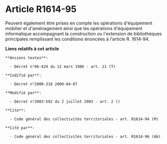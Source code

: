 # Article R1614-95

Peuvent également être prises en compte les opérations d'équipement mobilier et d'aménagement ainsi que les opérations
d'équipement informatique accompagnant la construction ou l'extension de bibliothèques principales remplissant les conditions
énoncées à l'article R. 1614-94.

**Liens relatifs à cet article**

	**Anciens textes**:

	  - Décret n°86-424 du 12 mars 1986 - art. 21 (T)

	**Codifié par**:

	  - Décret n°2000-318 2000-04-07

	**Modifié par**:

	  - Décret n°2003-592 du 2 juillet 2003 - art. 2 ()

	**Cite**:

	  - Code général des collectivités territoriales - art. R1614-94 (M)

	**Cité par**:

	  - Code général des collectivités territoriales - art. R1614-96 (Ab)
